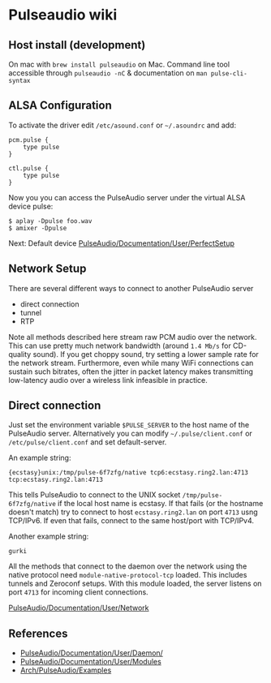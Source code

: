 # Pulseaudio wiki

## Host install (development)

On mac with `brew install pulseaudio` on Mac. Command line tool accessible through `pulseaudio -nC` & documentation on `man pulse-cli-syntax`


## ALSA Configuration

To activate the driver edit `/etc/asound.conf` or `~/.asoundrc` and add:

```
pcm.pulse {
    type pulse
}

ctl.pulse {
    type pulse
}
```

Now you you can access the PulseAudio server under the virtual ALSA device pulse:

```
$ aplay -Dpulse foo.wav
$ amixer -Dpulse
```

Next: Default device [PulseAudio/Documentation/User/PerfectSetup](https://www.freedesktop.org/wiki/Software/PulseAudio/Documentation/User/PerfectSetup/#alsaapplications)

## Network Setup

There are several different ways to connect to another PulseAudio server
- direct connection
- tunnel
- RTP

Note all methods described here stream raw PCM audio over the network. This can use pretty much network bandwidth (around `1.4 Mb/s` for CD-quality sound). If you get choppy sound, try setting a lower sample rate for the network stream. Furthermore, even while many WiFi connections can sustain such bitrates, often the jitter in packet latency makes transmitting low-latency audio over a wireless link infeasible in practice.

## Direct connection

Just set the environment variable `$PULSE_SERVER` to the host name of the PulseAudio server. Alternatively you can modify `~/.pulse/client.conf` or `/etc/pulse/client.conf` and set default-server.

An example string:

```
{ecstasy}unix:/tmp/pulse-6f7zfg/native tcp6:ecstasy.ring2.lan:4713 tcp:ecstasy.ring2.lan:4713
```

This tells PulseAudio to connect to the UNIX socket `/tmp/pulse-6f7zfg/native` if the local host name is ecstasy. If that fails (or the hostname doesn't match) try to connect to host `ecstasy.ring2.lan` on port `4713` usng TCP/IPv6. If even that fails, connect to the same host/port with TCP/IPv4.

Another example string:
```
gurki
```

All the methods that connect to the daemon over the network using the native protocol need `module-native-protocol-tcp` loaded. This includes tunnels and Zeroconf setups. With this module loaded, the server listens on port `4713` for incoming client connections.

[PulseAudio/Documentation/User/Network](https://www.freedesktop.org/wiki/Software/PulseAudio/Documentation/User/Network/)

## References

- [PulseAudio/Documentation/User/Daemon/](https://www.freedesktop.org/wiki/Software/PulseAudio/Documentation/User/Daemon/)
- [PulseAudio/Documentation/User/Modules](https://www.freedesktop.org/wiki/Software/PulseAudio/Documentation/User/Modules/#index19h3)
- [Arch/PulseAudio/Examples](https://wiki.archlinux.org/index.php/PulseAudio/Examples)

